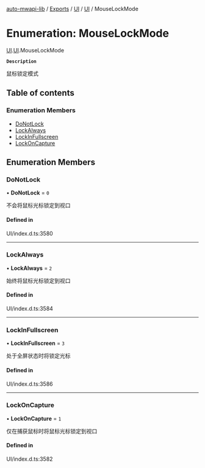 [auto-mwapi-lib](../README.md) / [Exports](../modules.md) / [UI](../modules/UI.md) / [UI](../modules/UI.UI.md) / MouseLockMode

# Enumeration: MouseLockMode

[UI](../modules/UI.md).[UI](../modules/UI.UI.md).MouseLockMode

**`Description`**

鼠标锁定模式

## Table of contents

### Enumeration Members

- [DoNotLock](UI.UI.MouseLockMode.md#donotlock)
- [LockAlways](UI.UI.MouseLockMode.md#lockalways)
- [LockInFullscreen](UI.UI.MouseLockMode.md#lockinfullscreen)
- [LockOnCapture](UI.UI.MouseLockMode.md#lockoncapture)

## Enumeration Members

### DoNotLock

• **DoNotLock** = `0`

不会将鼠标光标锁定到视口

#### Defined in

UI/index.d.ts:3580

---

### LockAlways

• **LockAlways** = `2`

始终将鼠标光标锁定到视口

#### Defined in

UI/index.d.ts:3584

---

### LockInFullscreen

• **LockInFullscreen** = `3`

处于全屏状态时将锁定光标

#### Defined in

UI/index.d.ts:3586

---

### LockOnCapture

• **LockOnCapture** = `1`

仅在捕获鼠标时将鼠标光标锁定到视口

#### Defined in

UI/index.d.ts:3582
